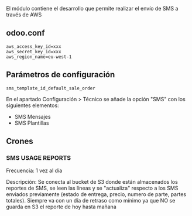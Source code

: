 El módulo contiene el desarrollo que permite realizar el envío de SMS a través de AWS

## odoo.conf
```
aws_access_key_id=xxx
aws_secret_key_id=xxx
aws_region_name=eu-west-1
``` 

## Parámetros de configuración
```
sms_template_id_default_sale_order
``` 

En el apartado Configuración > Técnico se añade la opción "SMS" con los siguientes elementos:

- SMS Mensajes
- SMS Plantillas

## Crones

### SMS USAGE REPORTS 
Frecuencia: 1 vez al día

Descripción: Se conecta al bucket de S3 donde están almacenados los reportes de SMS, se leen las líneas y se "actualiza" respecto a los SMS enviados previamente (estado de entrega, precio, numero de parte, partes totales). Siempre va con un día de retraso como mínimo ya que NO se guarda en S3 el reporte de hoy hasta mañana

